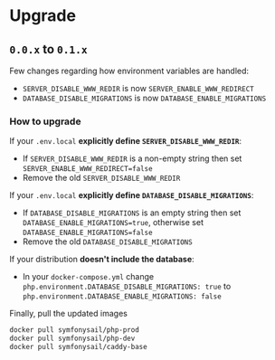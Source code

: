 # Upgrade

## `0.0.x` to `0.1.x`

Few changes regarding how environment variables are handled:

- `SERVER_DISABLE_WWW_REDIR` is now `SERVER_ENABLE_WWW_REDIRECT`
- `DATABASE_DISABLE_MIGRATIONS` is now `DATABASE_ENABLE_MIGRATIONS`

### How to upgrade

If your `.env.local` **explicitly define `SERVER_DISABLE_WWW_REDIR`**:

- If `SERVER_DISABLE_WWW_REDIR` is a non-empty string then set `SERVER_ENABLE_WWW_REDIRECT=false`
- Remove the old `SERVER_DISABLE_WWW_REDIR`

If your `.env.local` **explicitly define `DATABASE_DISABLE_MIGRATIONS`**:

- If `DATABASE_DISABLE_MIGRATIONS` is an empty string then set `DATABASE_ENABLE_MIGRATIONS=true`, otherwise set `DATABASE_ENABLE_MIGRATIONS=false`
- Remove the old `DATABASE_DISABLE_MIGRATIONS`

If your distribution **doesn't include the database**:

- In your `docker-compose.yml` change `php.environment.DATABASE_DISABLE_MIGRATIONS: true` to `php.environment.DATABASE_ENABLE_MIGRATIONS: false`

Finally, pull the updated images

```bash
docker pull symfonysail/php-prod
docker pull symfonysail/php-dev
docker pull symfonysail/caddy-base
```
